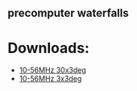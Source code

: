 ## precomputer waterfalls

# Downloads:
 * [10-56MHz 30x3deg](https://www.dropbox.com/s/qlvf47h02i2kfeg/wfall_10.0_56.0_0.25_3.0_30.0.npz?dl=0)
 * [10-56MHz 3x3deg](https://www.dropbox.com/s/bfz6wjwcoc1c2ml/wfall_10.0_56.0_0.25_3.0_3.0.npz?dl=0)
 
 

